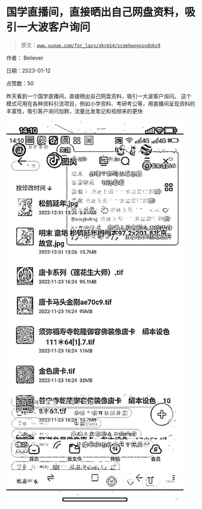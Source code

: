 # 国学直播间，直接晒出自己网盘资料，吸引一大波客户询问

> 原文：[`www.yuque.com/for_lazy/xkrm14/scqehwxgxsvdnkv9`](https://www.yuque.com/for_lazy/xkrm14/scqehwxgxsvdnkv9)

作者： Believer 

日期：2023-01-12 

点赞数：50 

昨天看到一个国学直播间，直接晒出自己网盘资料，吸引一大波客户询问。 这个模式可用在各种资料引流项目，例如小学资料、考研考公等，用直播间呈现资料的丰富性，吸引客户询问加群，流量比发笔记和视频来的更快 

![](img/280379c8e1967ede6f7574030910b7a4.png) 

